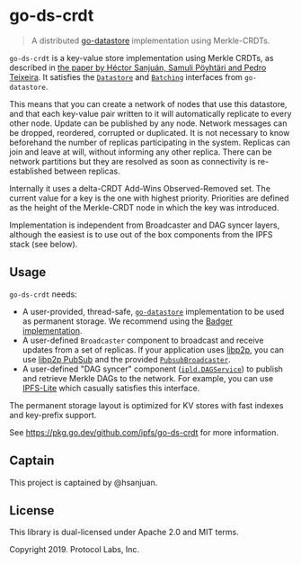 # go-ds-crdt

> A distributed [go-datastore](https://github.com/ipfs/go-datastore)
> implementation using Merkle-CRDTs.

`go-ds-crdt` is a key-value store implementation using Merkle CRDTs, as
described in
[the paper by Héctor Sanjuán, Samuli Pöyhtäri and Pedro Teixeira](https://arxiv.org/abs/2004.00107).
It satisfies the
[`Datastore`](https://pkg.go.dev/github.com/ipfs/go-datastore#Datastore)
and [`Batching`](https://pkg.go.dev/github.com/ipfs/go-datastore#Batching)
interfaces from `go-datastore`.

This means that you can create a network of nodes that use this datastore, and 
that each key-value pair written to it will automatically replicate to every
other node. Update can be published by any node. Network messages can be dropped, 
reordered, corrupted or duplicated. It is not necessary to know beforehand
the number of replicas participating in the system. Replicas can join and leave 
at will, without informing any other replica. There can be network partitions 
but they are resolved as soon as connectivity is re-established between replicas.

Internally it uses a delta-CRDT Add-Wins Observed-Removed set. The current
value for a key is the one with highest priority. Priorities are defined as
the height of the Merkle-CRDT node in which the key was introduced.

Implementation is independent from Broadcaster and DAG syncer layers, although the 
easiest is to use out of the box components from the IPFS stack (see below).

## Usage

`go-ds-crdt` needs:
  * A user-provided, thread-safe,
    [`go-datastore`](https://github.com/ipfs/go-datastore) implementation to
    be used as permanent storage. We recommend using the
    [Badger implementation](https://pkg.go.dev/github.com/ipfs/go-ds-badger).
  * A user-defined `Broadcaster` component to broadcast and receive updates
    from a set of replicas. If your application uses
    [libp2p](https://libp2p.io), you can use
    [libp2p PubSub](https://pkg.go.dev/github.com/libp2p/go-libp2p-pubsub) and
    the provided
    [`PubsubBroadcaster`](https://pkg.go.dev/github.com/ipfs/go-ds-crdt?utm_source=godoc#PubSubBroadcaster).
  * A user-defined "DAG syncer" component ([`ipld.DAGService`](https://pkg.go.dev/github.com/ipfs/go-ipld-format?utm_source=godoc#DAGService)) to publish and
    retrieve Merkle DAGs to the network. For example, you can use
    [IPFS-Lite](https://github.com/hsanjuan/ipfs-lite) which casually
    satisfies this interface.

The permanent storage layout is optimized for KV stores with fast indexes and
key-prefix support.

See https://pkg.go.dev/github.com/ipfs/go-ds-crdt for more information.

## Captain

This project is captained by @hsanjuan.

## License

This library is dual-licensed under Apache 2.0 and MIT terms.

Copyright 2019. Protocol Labs, Inc.

